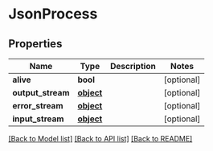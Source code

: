 # JsonProcess


## Properties
Name | Type | Description | Notes
------------ | ------------- | ------------- | -------------
**alive** | **bool** |  | [optional] 
**output_stream** | [**object**](.md) |  | [optional] 
**error_stream** | [**object**](.md) |  | [optional] 
**input_stream** | [**object**](.md) |  | [optional] 

[[Back to Model list]](../README.md#documentation-for-models) [[Back to API list]](../README.md#documentation-for-api-endpoints) [[Back to README]](../README.md)


